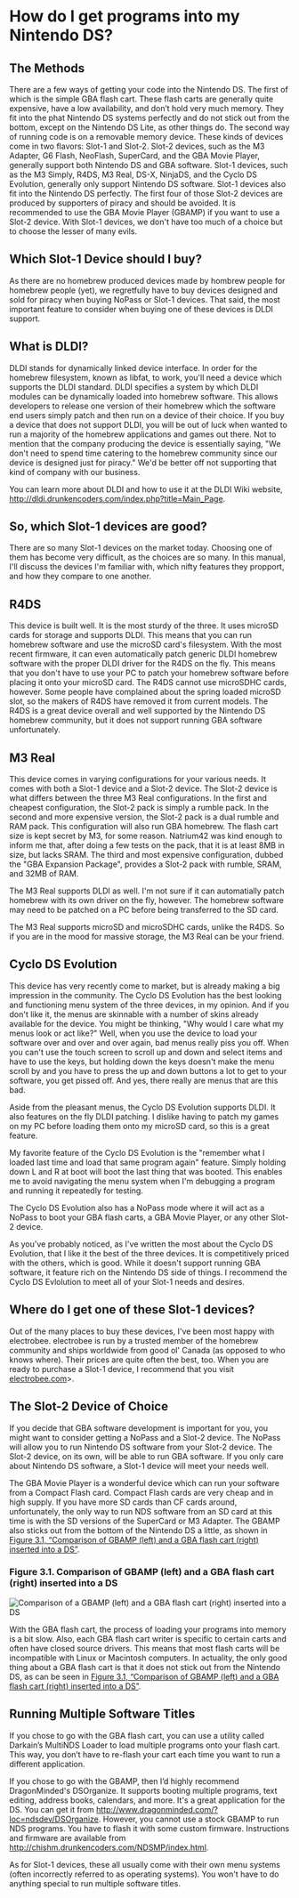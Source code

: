 # How do I get programs into my Nintendo DS?

## The Methods

There are a few ways of getting your code into the Nintendo DS. The first of
which is the simple GBA flash cart. These flash carts are generally quite
expensive, have a low availability, and don’t hold very much memory. They fit
into the phat Nintendo DS systems perfectly and do not stick out from the
bottom, except on the Nintendo DS Lite, as other things do. The second way of
running code is on a removable memory device. These kinds of devices come in
two flavors: Slot-1 and Slot-2. Slot-2 devices, such as the M3 Adapter, G6
Flash, NeoFlash, SuperCard, and the GBA Movie Player, generally support both
Nintendo DS and GBA software. Slot-1 devices, such as the M3 Simply, R4DS, M3
Real, DS-X, NinjaDS, and the Cyclo DS Evolution, generally only support
Nintendo DS software. Slot-1 devices also fit into the Nintendo DS perfectly.
The first four of those Slot-2 devices are produced by supporters of piracy and
should be avoided. It is recommended to use the GBA Movie Player (GBAMP) if you
want to use a Slot-2 device. With Slot-1 devices, we don't have too much of a
choice but to choose the lesser of many evils.

## Which Slot-1 Device should I buy?

As there are no homebrew produced devices made by hombrew people for homebrew
people (yet), we regretfully have to buy devices designed and sold for piracy
when buying NoPass or Slot-1 devices. That said, the most important feature to
consider when buying one of these devices is DLDI support.

## What is DLDI?

DLDI stands for dynamically linked device interface. In order for the homebrew
filesystem, known as libfat, to work, you'll need a device which supports the
DLDI standard. DLDI specifies a system by which DLDI modules can be dynamically
loaded into homebrew software. This allows developers to release one version of
their homebrew which the software end users simply patch and then run on a
device of their choice. If you buy a device that does not support DLDI, you
will be out of luck when wanted to run a majority of the homebrew applications
and games out there. Not to mention that the company producing the device is
essentially saying, "We don't need to spend time catering to the homebrew
community since our device is designed just for piracy." We'd be better off not
supporting that kind of company with our business.

You can learn more about DLDI and how to use it at the DLDI Wiki website,
<http://dldi.drunkencoders.com/index.php?title=Main_Page>.

## So, which Slot-1 devices are good?

There are so many Slot-1 devices on the market today. Choosing one of them has
become very difficult, as the choices are so many. In this manual, I'll discuss
the devices I'm familiar with, which nifty features they propport, and how they
compare to one another.

## R4DS

This device is built well. It is the most sturdy of the three. It uses microSD
cards for storage and supports DLDI. This means that you can run homebrew
software and use the microSD card's filesystem. With the most recent firmware,
it can even automatically patch generic DLDI homebrew software with the proper
DLDI driver for the R4DS on the fly. This means that you don't have to use your
PC to patch your homebrew software before placing it onto your microSD card.
The R4DS cannot use microSDHC cards, however. Some people have complained about
the spring loaded microSD slot, so the makers of R4DS have removed it from
current models. The R4DS is a great device overall and well supported by the
Nintendo DS homebrew community, but it does not support running GBA software
unfortunately.

## M3 Real

This device comes in varying configurations for your various needs. It comes
with both a Slot-1 device and a Slot-2 device. The Slot-2 device is what
differs between the three M3 Real configurations. In the first and cheapest
configuration, the Slot-2 pack is simply a rumble pack. In the second and more
expensive version, the Slot-2 pack is a dual rumble and RAM pack. This
configuration will also run GBA homebrew. The flash cart size is kept secret by
M3, for some reason. Natrium42 was kind enough to inform me that, after doing a
few tests on the pack, that it is at least 8MB in size, but lacks SRAM. The
third and most expensive configuration, dubbed the "GBA Expansion Package",
provides a Slot-2 pack with rumble, SRAM, and 32MB of RAM. <!-- XXX verify this
information with Natrium42 -->

The M3 Real supports DLDI as well. I'm not sure if it can automatially patch
homebrew with its own driver on the fly, however. The homebrew software may
need to be patched on a PC before being transferred to the SD card.

The M3 Real supports microSD and microSDHC cards, unlike the R4DS. So if you
are in the mood for massive storage, the M3 Real can be your friend.

## Cyclo DS Evolution

This device has very recently come to market, but is already making a big
impression in the community. The Cyclo DS Evolution has the best looking and
functioning menu system of the three devices, in my opinion. And if you don't
like it, the menus are skinnable with a number of skins already available for
the device. You might be thinking, "Why would I care what my menus look or act
like?" Well, when you use the device to load your software over and over and
over again, bad menus really piss you off. When you can't use the touch screen
to scroll up and down and select items and have to use the keys, but holding
down the keys doesn't make the menu scroll by and you have to press the up and
down buttons a lot to get to your software, you get pissed off. And yes, there
really are menus that are this bad.

Aside from the pleasant menus, the Cyclo DS Evolution supports DLDI. It also
features on the fly DLDI patching. I dislike having to patch my games on my PC
before loading them onto my microSD card, so this is a great feature.

My favorite feature of the Cyclo DS Evolution is the "remember what I loaded
last time and load that same program again" feature. Simply holding down L and
R at boot will boot the last thing that was booted. This enables me to avoid
navigating the menu system when I'm debugging a program and running it
repeatedly for testing.

The Cyclo DS Evolution also has a NoPass mode where it will act as a NoPass to
boot your GBA flash carts, a GBA Movie Player, or any other Slot-2 device.

As you've probably noticed, as I've written the most about the Cyclo DS
Evolution, that I like it the best of the three devices. It is competitively
priced with the others, which is good. While it doesn't support running GBA
software, it feature rich on the Nintendo DS side of things. I recommend the
Cyclo DS Evlolution to meet all of your Slot-1 needs and desires.

## Where do I get one of these Slot-1 devices?</title>

Out of the many places to buy these devices, I've been most happy with
electrobee. electrobee is run by a trusted member of the homebrew community and
ships worldwide from good ol' Canada (as opposed to who knows where). Their
prices are quite often the best, too. When you are ready to purchase a Slot-1
device, I recommend that you visit
[electrobee.com](http://electrobee.com/index.php?ref=16)>.

## The Slot-2 Device of Choice

If you decide that GBA software development is important for you, you might
want to consider getting a NoPass and a Slot-2 device. The NoPass will allow
you to run Nintendo DS software from your Slot-2 device. The Slot-2 device, on
its own, will be able to run GBA software. If you only care about Nintendo DS
software, a Slot-1 device will meet your needs well.

The GBA Movie Player is a wonderful device which can run your software from a
Compact Flash card. Compact Flash cards are very cheap and in high supply. If
you have more SD cards than CF cards around, unfortunately, the only way to run
NDS software from an SD card at this time is with the SD versions of the
SuperCard or M3 Adapter. The GBAMP also sticks out from the bottom of the
Nintendo DS a little, as shown in [Figure 3.1, “Comparison of GBAMP (left) and
a GBA flash cart (right) inserted into a DS”](#gbamp_vs_gba_flash_cart).


<a name="gbamp_vs_gba_flash_cart"></a>

### Figure 3.1. Comparison of GBAMP (left) and a GBA flash cart (right) inserted into a DS

![Comparison of a GBAMP (left) and a GBA flash cart (right) inserted into a
DS](./images/comparison_insertion.png)

With the GBA flash cart, the process of loading your programs into memory is a
bit slow. Also, each GBA flash cart writer is specific to certain carts and
often have closed source drivers. This means that most flash carts will be
incompatible with Linux or Macintosh computers. In actuality, the only good
thing about a GBA flash cart is that it does not stick out from the Nintendo
DS, as can be seen in [Figure 3.1, “Comparison of GBAMP (left) and a GBA flash
cart (right) inserted into a DS”](#gbamp_vs_gba_flash_cart).


## Running Multiple Software Titles

If you chose to go with the GBA flash cart, you can use a utility called
Darkain’s MultiNDS Loader to load multiple programs onto your flash cart. This
way, you don’t have to re-flash your cart each time you want to run a different
application.

If you chose to go with the GBAMP, then I’d highly recommend DragonMinded's
DSOrganize. It supports booting multiple programs, text editing, address books,
calendars, and more. It's a great application for the DS. You can get it from
<http://www.dragonminded.com/?loc=ndsdev/DSOrganize>. However, you cannot use a
stock GBAMP to run NDS programs. You have to flash it with some custom
firmware. Instructions and firmware are available from
<http://chishm.drunkencoders.com/NDSMP/index.html>.

As for Slot-1 devices, these all usually come with their own menu systems
(often incorrectly referred to as operating systems). You won't have to do
anything special to run multiple software titles.
